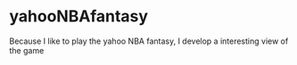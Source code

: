 # yahooNBAfantasy
Because I like to play the yahoo NBA fantasy, I develop a interesting view of the game

